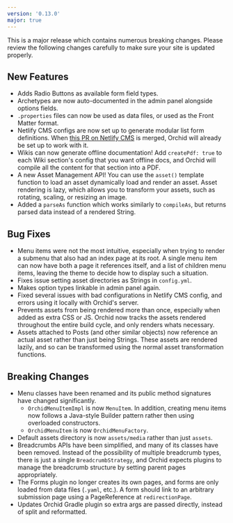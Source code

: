 ```yaml
---
version: '0.13.0'
major: true
---
```


This is a major release which contains numerous breaking changes. Please review the following changes carefully to make
sure your site is updated properly.

## New Features

- Adds Radio Buttons as available form field types.
- Archetypes are now auto-documented in the admin panel alongside options fields.
- `.properties` files can now be used as data files, or used as the Front Matter format. 
- Netlify CMS configs are now set up to generate modular list form definitions. When [this PR on Netlify CMS](https://github.com/netlify/netlify-cms/pull/1857#issuecomment-437908110)
    is merged, Orchid will already be set up to work with it.
- Wikis can now generate offline documentation! Add `createPdf: true` to each Wiki section's config that you want 
    offline docs, and Orchid will compile all the content for that section into a PDF.
- A new Asset Management API! You can use the `asset()` template function to load an asset dynamically load and render 
    an asset. Asset rendering is lazy, which allows you to transform your assets, such as rotating, scaling, or resizing 
    an image.
- Added a `parseAs` function which works similarly to `compileAs`, but returns parsed data instead of a rendered String.

## Bug Fixes

- Menu items were not the most intuitive, especially when trying to render a submenu that also had an index page at its 
    root. A single menu item can now have both a page it references itself, and a list of children menu items, leaving 
    the theme to decide how to display such a situation.
- Fixes issue setting asset directories as Strings in `config.yml`.
- Makes option types linkable in admin panel again.
- Fixed several issues with bad configurations in Netlify CMS config, and errors using it locally with Orchid's server.
- Prevents assets from being rendered more than once, especially when added as extra CSS or JS. Orchid now tracks the 
    assets rendered throughout the entire build cycle, and only renders whats necessary.
- Assets attached to Posts (and other similar objects) now reference an actual asset rather than just being Strings. 
    These assets are rendered lazily, and so can be transformed using the normal asset transformation functions.

## Breaking Changes

- Menu classes have been renamed and its public method signatures have changed significantly. 
    - `OrchidMenuItemImpl` is now `MenuItem`. In addition, creating menu items now follows a Java-style Builder pattern
        rather then using overloaded constructors.
    - `OrchidMenuItem` is now `OrchidMenuFactory`.
- Default assets directory is now `assets/media` rather than just `assets`.
- Breadcrumbs APIs have been simplified, and many of its classes have been removed. Instead of the possibility of 
    multiple breadcrumb types, there is just a single `BreadcrumbStrategy`, and Orchid expects plugins to manage the 
    breadcrumb structure by setting parent pages appropriately.
- The Forms plugin no longer creates its own pages, and forms are only loaded from data files (`.yaml`, etc.). A form 
    should link to an arbitrary submission page using a PageReference at `redirectionPage`. 
- Updates Orchid Gradle plugin so extra args are passed directly, instead of split and reformatted.